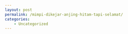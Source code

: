 ```yaml
---
layout: post
permalink: /mimpi-dikejar-anjing-hitam-tapi-selamat/
categories:
    - Uncategorized
---
```


